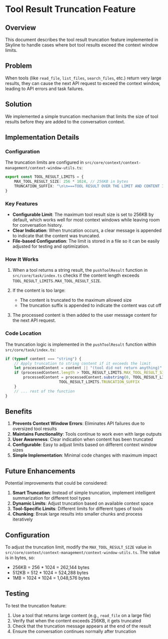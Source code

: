 # Tool Result Truncation Feature

## Overview

This document describes the tool result truncation feature implemented in Skyline to handle cases where bot tool results exceed the context window limits.

## Problem

When tools (like `read_file`, `list_files`, `search_files`, etc.) return very large results, they can cause the next API request to exceed the context window, leading to API errors and task failures.

## Solution

We implemented a simple truncation mechanism that limits the size of tool results before they are added to the conversation context.

## Implementation Details

### Configuration

The truncation limits are configured in `src/core/context/context-management/context-window-utils.ts`:

```typescript
export const TOOL_RESULT_LIMITS = {
	MAX_TOOL_RESULT_SIZE: 256 * 1024, // 256KB in bytes
	TRUNCATION_SUFFIX: "\n\n===TOOL RESULT OVER THE LIMIT AND CONTENT IS TRUNCATED==="
}
```

### Key Features

- **Configurable Limit**: The maximum tool result size is set to 256KB by default, which works well for most context windows while leaving room for conversation history.
- **Clear Indication**: When truncation occurs, a clear message is appended to indicate that the content was truncated.
- **File-based Configuration**: The limit is stored in a file so it can be easily adjusted for testing and optimization.

### How It Works

1. When a tool returns a string result, the `pushToolResult` function in `src/core/task/index.ts` checks if the content length exceeds `TOOL_RESULT_LIMITS.MAX_TOOL_RESULT_SIZE`.

2. If the content is too large:
   - The content is truncated to the maximum allowed size
   - The truncation suffix is appended to indicate the content was cut off

3. The processed content is then added to the user message content for the next API request.

### Code Location

The truncation logic is implemented in the `pushToolResult` function within `src/core/task/index.ts`:

```typescript
if (typeof content === "string") {
    // Apply truncation to string content if it exceeds the limit
    let processedContent = content || "(tool did not return anything)"
    if (processedContent.length > TOOL_RESULT_LIMITS.MAX_TOOL_RESULT_SIZE) {
        processedContent = processedContent.substring(0, TOOL_RESULT_LIMITS.MAX_TOOL_RESULT_SIZE) + 
                        TOOL_RESULT_LIMITS.TRUNCATION_SUFFIX
    }
    // ... rest of the function
}
```

## Benefits

1. **Prevents Context Window Errors**: Eliminates API failures due to oversized tool results
2. **Maintains Functionality**: Tools continue to work even with large outputs
3. **User Awareness**: Clear indication when content has been truncated
4. **Configurable**: Easy to adjust limits based on different context window sizes
5. **Simple Implementation**: Minimal code changes with maximum impact

## Future Enhancements

Potential improvements that could be considered:

1. **Smart Truncation**: Instead of simple truncation, implement intelligent summarization for different tool types
2. **Dynamic Limits**: Adjust truncation based on available context space
3. **Tool-Specific Limits**: Different limits for different types of tools
4. **Chunking**: Break large results into smaller chunks and process iteratively

## Configuration

To adjust the truncation limit, modify the `MAX_TOOL_RESULT_SIZE` value in `src/core/context/context-management/context-window-utils.ts`. The value is in bytes, so:

- 256KB = 256 * 1024 = 262,144 bytes
- 512KB = 512 * 1024 = 524,288 bytes
- 1MB = 1024 * 1024 = 1,048,576 bytes

## Testing

To test the truncation feature:

1. Use a tool that returns large content (e.g., `read_file` on a large file)
2. Verify that when the content exceeds 256KB, it gets truncated
3. Check that the truncation message appears at the end of the result
4. Ensure the conversation continues normally after truncation
